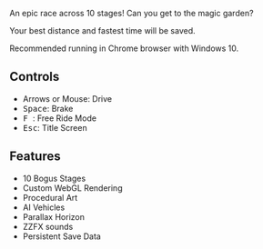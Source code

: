 An epic race across 10 stages! Can you get to the magic garden?

Your best distance and fastest time will be saved.

Recommended running in Chrome browser with Windows 10.

## Controls

- Arrows or Mouse: Drive
- <kbd>Space</kbd>: Brake
- <kbd>F </kbd>: Free Ride Mode
- <kbd>Esc</kbd>: Title Screen

## Features

- 10 Bogus Stages
- Custom WebGL Rendering
- Procedural Art
- AI Vehicles
- Parallax Horizon
- ZZFX sounds
- Persistent Save Data